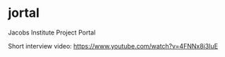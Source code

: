 # jortal
Jacobs Institute Project Portal

Short interview video: https://www.youtube.com/watch?v=4FNNx8i3IuE
